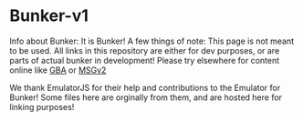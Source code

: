 # Bunker-v1
Info about Bunker: It is Bunker! A few things of note: 
This page is not meant to be used. All links in this repository are either for dev purposes, or are parts of actual bunker in development! Please try elsewhere for content online like [GBA](https://cattn.github.io/gba) or [MSGv2](https://cattn.github.io/msgv2)

We thank EmulatorJS for their help and contributions to the Emulator for Bunker! Some files here are orginally from them, and are hosted here for linking purposes!
